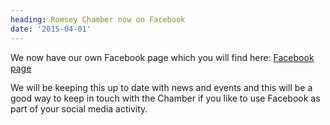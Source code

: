 ```yaml
---
heading: Romsey Chamber now on Facebook
date: '2015-04-01'
---
```

We now have our own Facebook page which you will find here: [Facebook page](https://www.facebook.com/pages/Romsey-Chamber-of-Commerce-and-Industry/343650312503091)

We will be keeping this up to date with news and events and this will be a good way to keep in touch with the Chamber if you like to use Facebook as part of your social media activity.

